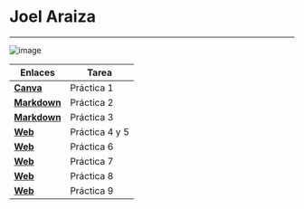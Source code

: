 # Joel Araiza
---

![image](https://github.com/user-attachments/assets/fcab7da9-3a7d-42c9-a962-6db0b491cb79)

| Enlaces | Tarea |
| -------- | ----------- |
| **[Canva](https://www.canva.com/design/DAGXv7JvFa4/JHhB0ZYxZ4FiFnlG_-HnEA/edit?utm_content=DAGXv7JvFa4&utm_campaign=designshare&utm_medium=link2&utm_source=sharebutton)** | Práctica 1 |
| **[Markdown](practica-2.md)** | Práctica 2 |
| **[Markdown](practica-3.md)** | Práctica 3 |
| **[Web](https://inf0sth.github.io/entregas-practicas/cv-web/index.html)** | Práctica 4 y 5 |
| **[Web](https://inf0sth.github.io/entregas-practicas/cv-web-v2/index.html)** | Práctica 6 |
| **[Web](https://inf0sth.github.io/entregas-practicas/practica-7/index.html)** | Práctica 7 |
| **[Web](https://inf0sth.github.io/entregas-practicas/practica-8/index.html)** | Práctica 8 |
| **[Web](https://inf0sth.github.io/entregas-practicas/practica-9/index.html)** | Práctica 9 |